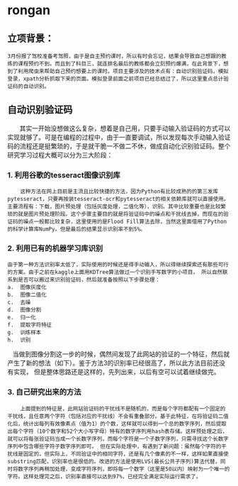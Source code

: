 # rongan
## 立项背景：
    3月份报了驾校准备考驾照，由于是自主预约课时，所以有时会忘记，结果会导致自己想跟的教练的课程预约不到。而且到了科目三，就连排名最后的教练都会立刻预约爆满，在此背景下，想到了利用爬虫来帮助自己预约想要上的课时。项目主要涉及的技术点有：自动识别验证码，模拟登录，xpath分析抓取下来的页面。模拟登录前面之前项目已经总结过了，所以这里重点总计验证码的自动识别。
## 自动识别验证码
        其实一开始没想做这么复杂，想着是自己用，只要手动输入验证码的方式可以 实现就够了。可是在编程的过程中，由于一直要调试，所以发现每次手动输入验证码的流程还是挺繁琐的，于是就干脆一不做二不休，做成自动化识别验证码。整个研究学习过程大概可以分为三大阶段：  
### 1. 利用谷歌的tesseract图像识别库
        这种方法在网上目前是主流且比较快捷的方法，因为Python有比较成熟的的第三发库pytesseract，只要再按装tesseract-ocr和pytesseract的相关依赖库就可以直接使用。主要流程有：下载，图片预处理（包括灰度处理，二值化等），识别。其中比较重要也是比较繁琐的就是图片预处理阶段。这个步骤主要目的就是将验证码中的噪点和干扰线去掉，而现在的验证码的噪点一般都比较复杂，这里使用的是Flood Fill算法去除，当然这里面借用了Python的科学计算库NumPy。但是最后的结果显示识别率不到5%。
### 2. 利用已有的机器学习库识别
    由于第一种方法识别率太低了，实际使用的时候还是得手动输入，所以得继续探索还有那些可行的方案。由于之前在kaggle上面用KDTree算法做过一个识别手写数字的小项目， 所以自然联系到是否可以搬过来识别验证码，然后就准备按照以下步骤处理：  
    a.	图像灰度化   
    b.	图像二值化   
    c.	去噪   
    d.	图像分割   
    e.	归一化   
    f.	提取字符特征   
    g.	训练样本   
    h.	识别
    当做到图像分割这一步的时候，偶然间发现了此网站的验证的一个特征，然后就产生了新的想法（如下）。鉴于方法3的识别率已经很高了，所以此方法目前还没有实现， 但是整体思路还是这样的，先列出来，以后有空可以试着继续做完。   
### 3. 自己研究出来的方法
        上面提到的特征是，此网站验证码的干扰线不是随机的，而是每个字符都配有一个固定的干扰线，且任意两个字符（包括对应的干扰线）不会有重叠部分。基于此特征，在将验证码二值化后，统计出每列有效像素点（值为1）的个数，这样就可以得到一个总的数字序列，然后提取出每个字符（10个数字和52个大小写字母）特有的数字序列用hash表存储。这样预处理之后，就可以将每张验证码当成一个长数字序列，而每个字符是一个子数字序列，只需寻找这个长数字序列中包含哪些字符子数字序列即可。 但在实际处理中，有遇到了新问题：虽然每个字符的干扰线是固定的，但实际上，不同验证中的相同字符，还是有几个像素的不一样，这样如果直接使substring匹配，识别率也是很低的。改进的方法是使用LVS(最长公共子序列)算法代替，同时将数字序列再稍加处理，变成字符序列，即将每一个数字（这里是50以内）映射为一个唯一的字符。这样处理完之后，识别率直接可以达到97%，已经完全满足实际运行需求了。

